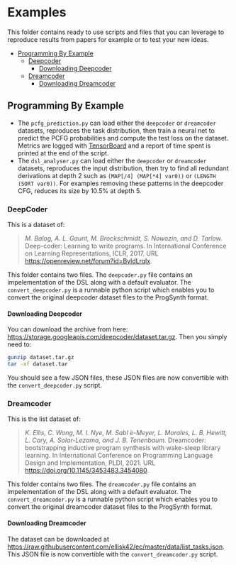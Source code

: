 # Examples

This folder contains ready to use scripts and files that you can leverage to reproduce results from papers for example or to test your new ideas.

<!-- toc -->

- [Programming By Example](#programming-by-example)
  - [Deepcoder](#deepcoder)
    - [Downloading Deepcoder](#downloading-deepcoder)
  - [Dreamcoder](#dreamcoder)
    - [Downloading Dreamcoder](#downloading-dreamcoder)

<!-- tocstop -->

## Programming By Example

- The `pcfg_prediction.py` can load either the `deepcoder` or `dreamcoder` datasets, reproduces the task distribution, then train a neural net to predict the PCFG probabilities and compute the test loss on the dataset. Metrics are logged with [TensorBoard](https://www.tensorflow.org/tensorboard/) and a report of time spent is printed at the end of the script.
- The `dsl_analyser.py` can load either the `deepcoder` or `dreamcoder` datasets, reproduces the input distribution, then try to find all redundant derivations at depth 2 such as `(MAP[/4] (MAP[*4] var0))` or `(LENGTH (SORT var0))`. For examples removing these patterns in the deepcoder CFG, reduces its size by 10.5% at depth 5.

### DeepCoder

This is a dataset of:
> *M. Balog, A. L. Gaunt, M. Brockschmidt, S. Nowozin, and D. Tarlow.* Deep-coder: Learning to write programs. In International Conference on Learning Representations, ICLR, 2017. URL <https://openreview.net/forum?id=ByldLrqlx>.

This folder contains two files.
The `deepcoder.py` file contains an impelementation of the DSL along with a default evaluator.
The `convert_deepcoder.py` is a runnable python script which enables you to convert the original deepcoder dataset files to the ProgSynth format.

#### Downloading Deepcoder

You can download the archive from here: <https://storage.googleapis.com/deepcoder/dataset.tar.gz>. Then you simply need to:

```bash
gunzip dataset.tar.gz
tar -xf dataset.tar
```

You should see a few JSON files, these JSON files are now convertible with the `convert_deepcoder.py` script.

### Dreamcoder

This is the list dataset of:
> *K. Ellis, C. Wong, M. I. Nye, M. Sabl ́e-Meyer, L. Morales, L. B. Hewitt, L. Cary, A. Solar-Lezama, and J. B. Tenenbaum.* Dreamcoder: bootstrapping inductive program synthesis with wake-sleep library learning. In International Conference on Programming Language Design and Implementation, PLDI, 2021. URL <https://doi.org/10.1145/3453483.3454080>.

This folder contains two files.
The `dreamcoder.py` file contains an impelementation of the DSL along with a default evaluator.
The `convert_dreamcoder.py` is a runnable python script which enables you to convert the original dreamcoder dataset files to the ProgSynth format.

#### Downloading Dreamcoder

The dataset can be downloaded at <https://raw.githubusercontent.com/ellisk42/ec/master/data/list_tasks.json>.
This JSON file is now convertible with the `convert_dreamcoder.py` script.
